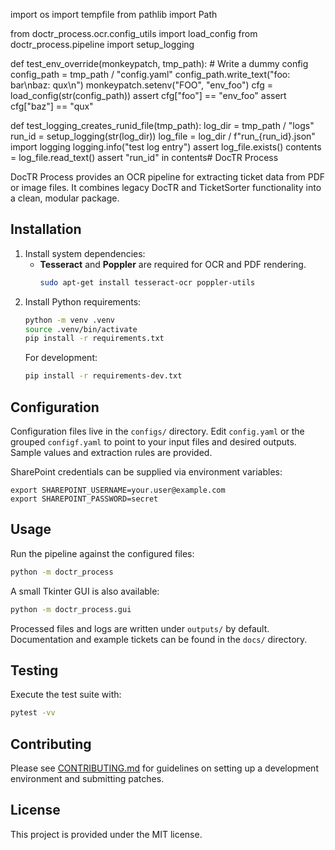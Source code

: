 import os
import tempfile
from pathlib import Path

from doctr_process.ocr.config_utils import load_config
from doctr_process.pipeline import setup_logging

def test_env_override(monkeypatch, tmp_path):
    # Write a dummy config
    config_path = tmp_path / "config.yaml"
    config_path.write_text("foo: bar\nbaz: qux\n")
    monkeypatch.setenv("FOO", "env_foo")
    cfg = load_config(str(config_path))
    assert cfg["foo"] == "env_foo"
    assert cfg["baz"] == "qux"

def test_logging_creates_runid_file(tmp_path):
    log_dir = tmp_path / "logs"
    run_id = setup_logging(str(log_dir))
    log_file = log_dir / f"run_{run_id}.json"
    import logging
    logging.info("test log entry")
    assert log_file.exists()
    contents = log_file.read_text()
    assert "run_id" in contents# DocTR Process

DocTR Process provides an OCR pipeline for extracting ticket data from PDF or image files. It combines legacy DocTR and
TicketSorter functionality into a clean, modular package.

## Installation

1. Install system dependencies:
    - **Tesseract** and **Poppler** are required for OCR and PDF rendering.
      ```bash
      sudo apt-get install tesseract-ocr poppler-utils
      ```
2. Install Python requirements:
   ```bash
   python -m venv .venv
   source .venv/bin/activate
   pip install -r requirements.txt
   ```
   For development:
   ```bash
   pip install -r requirements-dev.txt
   ```

## Configuration

Configuration files live in the `configs/` directory. Edit `config.yaml` or the grouped `configf.yaml` to point to your
input files and desired outputs. Sample values and extraction rules are provided.

SharePoint credentials can be supplied via environment variables:

```
export SHAREPOINT_USERNAME=your.user@example.com
export SHAREPOINT_PASSWORD=secret
```

## Usage

Run the pipeline against the configured files:

```bash
python -m doctr_process
```

A small Tkinter GUI is also available:

```bash
python -m doctr_process.gui
```

Processed files and logs are written under `outputs/` by default. Documentation and example tickets can be found in
the `docs/` directory.

## Testing

Execute the test suite with:

```bash
pytest -vv
```

## Contributing

Please see [CONTRIBUTING.md](CONTRIBUTING.md) for guidelines on setting up a development environment and submitting
patches.

## License

This project is provided under the MIT license.
